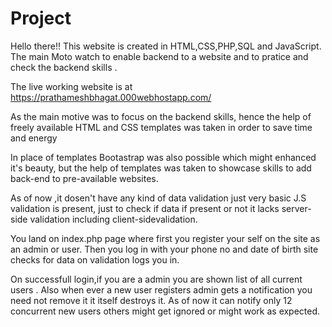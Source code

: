 # Project
Hello there!! This website is created in HTML,CSS,PHP,SQL and JavaScript. The main Moto watch to enable backend to a website and to pratice and check the backend skills .

The live working website is at https://prathameshbhagat.000webhostapp.com/

As the main motive was to focus on the backend skills, hence the help of freely available HTML and CSS templates was taken in order to save time and energy

In place of templates Bootastrap was also possible which might enhanced it's beauty, but the help of templates was taken to showcase skills to add back-end to pre-available websites.

As of now ,it dosen't have any kind of data validation just very basic J.S validation is present, just to check if data if present or not it lacks server-side validation including client-sidevalidation.

You land on index.php page where first you register your self on the site as an admin or user. Then you log in with your phone no and date of birth site checks for data on validation logs you in.

On successfull login,if you are a admin you are shown list of all current users . Also when ever a new user registers admin gets a notification you need not remove it it itself destroys it.
As of now it can notify only 12 concurrent new users others might get ignored or might work as expected.
